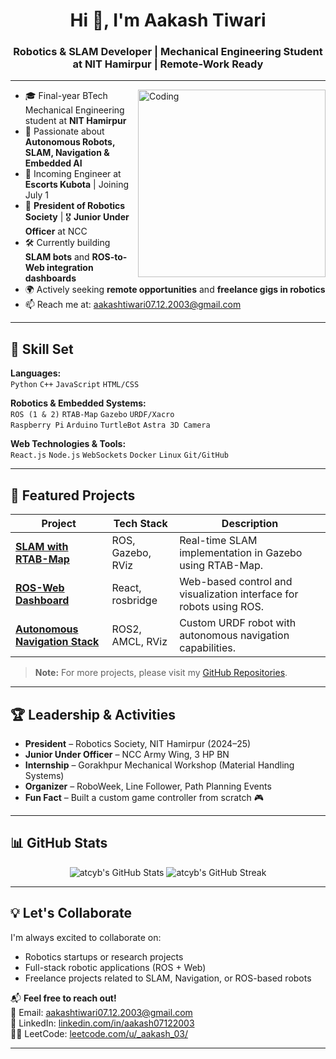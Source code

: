 <h1 align="center">Hi 👋, I'm Aakash Tiwari</h1>
<h3 align="center">Robotics & SLAM Developer | Mechanical Engineering Student at NIT Hamirpur | Remote-Work Ready</h3>

---

<img align="right" alt="Coding" width="300" height="300" src="https://media.giphy.com/media/qgQUggAC3Pfv687qPC/giphy.gif">

- 🎓 Final-year BTech Mechanical Engineering student at **NIT Hamirpur**
- 🤖 Passionate about **Autonomous Robots, SLAM, Navigation & Embedded AI**
- 💼 Incoming Engineer at **Escorts Kubota** | Joining July 1
- 👑 **President of Robotics Society** | 🎖️ **Junior Under Officer** at NCC
- 🛠️ Currently building **SLAM bots** and **ROS-to-Web integration dashboards**
- 🌍 Actively seeking **remote opportunities** and **freelance gigs in robotics**
- 📫 Reach me at: [aakashtiwari07.12.2003@gmail.com](mailto:aakashtiwari07.12.2003@gmail.com)

---

## 🧠 Skill Set

**Languages:**  
`Python` `C++` `JavaScript` `HTML/CSS`

**Robotics & Embedded Systems:**  
`ROS (1 & 2)` `RTAB-Map` `Gazebo` `URDF/Xacro`  
`Raspberry Pi` `Arduino` `TurtleBot` `Astra 3D Camera`

**Web Technologies & Tools:**  
`React.js` `Node.js` `WebSockets` `Docker` `Linux` `Git/GitHub`

---

## 🚀 Featured Projects

| Project | Tech Stack | Description |
|---------|-----------|-------------|
| [**SLAM with RTAB-Map**](https://github.com/atcyb/slam-rtabmap-ros) | ROS, Gazebo, RViz | Real-time SLAM implementation in Gazebo using RTAB-Map. |
| [**ROS-Web Dashboard**](https://github.com/atcyb/ros-web-dashboard) | React, rosbridge | Web-based control and visualization interface for robots using ROS. |
| [**Autonomous Navigation Stack**](https://github.com/atcyb/robot-nav-stack) | ROS2, AMCL, RViz | Custom URDF robot with autonomous navigation capabilities. |

> **Note:** For more projects, please visit my [GitHub Repositories](https://github.com/atcyb?tab=repositories).

---

## 🏆 Leadership & Activities

- **President** – Robotics Society, NIT Hamirpur (2024–25)
- **Junior Under Officer** – NCC Army Wing, 3 HP BN
- **Internship** – Gorakhpur Mechanical Workshop (Material Handling Systems)
- **Organizer** – RoboWeek, Line Follower, Path Planning Events
- **Fun Fact** – Built a custom game controller from scratch 🎮

---

## 📊 GitHub Stats

<p align="center">
  <img src="https://github-readme-stats.vercel.app/api?username=atcyb&show_icons=true&theme=radical" alt="atcyb's GitHub Stats" />
  <img src="https://github-readme-streak-stats.herokuapp.com/?user=atcyb&theme=radical" alt="atcyb's GitHub Streak" />
</p>

---

## 💡 Let's Collaborate

I'm always excited to collaborate on:

- Robotics startups or research projects
- Full-stack robotic applications (ROS + Web)
- Freelance projects related to SLAM, Navigation, or ROS-based robots

📬 **Feel free to reach out!**  
📧 Email: [aakashtiwari07.12.2003@gmail.com](mailto:aakashtiwari07.12.2003@gmail.com)  
🔗 LinkedIn: [linkedin.com/in/aakash07122003](https://www.linkedin.com/in/aakash07122003/)  
👨‍💻 LeetCode: [leetcode.com/u/_aakash_03/](https://leetcode.com/u/_aakash_03/)

---
